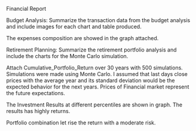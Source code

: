 Financial Report

Budget Analysis:
 Summarize the transaction data from the budget analysis and include images for each chart and table produced.

The expenses composition are showed in the graph attached.



Retirement Planning: Summarize the retirement portfolio analysis and include the charts for the Monte Carlo simulation.

Attach Cumulative_Portfolio_Return over 30 years with 500 simulations.
Simulations were made using Monte Carlo. I assumed that last days close prices with the average  year and its standard deviation would be the expected behavior for the next years.
Prices of Financial market represent the future expectations.

The Investment Results at different percentiles are shown in graph.
The results has highly returns.

Portfolio combination let rise the return with a moderate risk.

